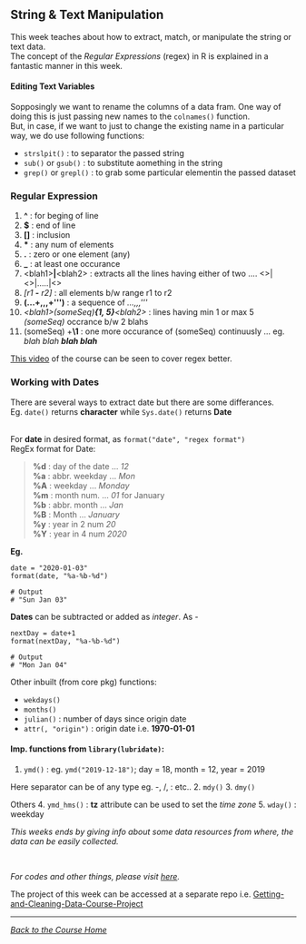 ## String & Text Manipulation

This week teaches about how to extract, match, or manipulate the string or text data.<br />
The concept of the _Regular Expressions_ (regex) in R is explained in a fantastic manner in this week.<br />

#### Editing Text Variables
Sopposingly we want to rename the columns of a data fram. One way of doing this is just passing new names to the ```colnames()``` function.<br />
But, in case, if we want to just to change the existing name in a particular way, we do use following functions:<br />
* ```strslpit()``` : to separator the passed string
* ```sub()``` or ```gsub()``` : to substitute aomething in the string
* ```grep()``` or ```grepl()``` : to grab some particular elementin the passed dataset

### Regular Expression
1. **^** : for beging of line
2. **$** : end of line
3. **[]** : inclusion
4. **\*** : any num of elements
5. **.** : zero or one element (any)
6. **\_** : at least one occurance
7. \<blah1\>**\|**\<blah2\> : extracts all the lines having either of two ....  <>\|<>\|.....\|<>
8. _\[r1 **-** r2\]_ : all elements b/w range r1 to r2
9. **(...+,,,+''')** : a sequence of _...,,,'''_
10. _&lt;blah1&gt;(someSeq)**{1, 5}**&lt;blah2&gt;_ : lines having min 1 or max 5 _(someSeq)_ occrance b/w 2 blahs
11. (someSeq) +**\1** : one more occurance of (someSeq) continuusly ... eg. _blah blah **blah blah**_ 

[This video](https://www.coursera.org/learn/data-cleaning/lecture/QvbWt/regular-expressions-ii) of the course can be seen to cover regex better.

### Working with Dates

There are several ways to extract date but there are some differances.<br />
Eg. ```date()``` returns **character** while ```Sys.date()``` returns **Date**<br /><br />

For **date** in desired format, as ```format("date", "regex format")```<br />
RegEx format for Date:<br />
> **%d** : day of the date ... _12_ <br />
> **%a** : abbr. weekday ... _Mon_ <br />
> **%A** : weekday ... _Monday_ <br />
> **%m** : month num. ... _01_ for January <br />
> **%b** : abbr. month ... _Jan_ <br />
> **%B** : Month ... _January_ <br />
> **%y** : year in 2 num _20_ <br />
> **%Y** : year in 4 num _2020_ <br />

**Eg.** <br />
```
date = "2020-01-03"
format(date, "%a-%b-%d")

# Output
# "Sun Jan 03"
```

**Dates** can be subtracted or added as _integer_. As - <br />
```
nextDay = date+1
format(nextDay, "%a-%b-%d")

# Output
# "Mon Jan 04"
```

Other inbuilt (from core pkg) functions:
* ```wekdays()```
* ```months()```
* ```julian()``` : number of days since origin date
* ```attr(, "origin")``` : origin date i.e. **1970-01-01**


#### Imp. functions from ```library(lubridate)```:
1. ```ymd()``` : eg. ```ymd("2019-12-18")```; day = 18, month = 12, year = 2019

Here separator can be of any type eg. -, /, : etc..
2. ```mdy()```
3. ```dmy()```

Others
4. ```ymd_hms()``` : **tz** attribute can be used to set the _time zone_
5. ```wday()``` : weekday

_This weeks ends by giving info about some data resources from where, the data can be easily collected._

<br />

_For codes and other things, please visit [here](https://github.com/ravi-prakash1907/Data-Science-in-R/tree/master/Getting%20and%20Cleaning%20Data/week4)._<br />

The project of this week can be accessed at a separate repo i.e. [Getting-and-Cleaning-Data-Course-Project](https://github.com/ravi-prakash1907/Getting-and-Cleaning-Data-Course-Project) <br />

<hr />

[_Back to the Course Home_](../)
